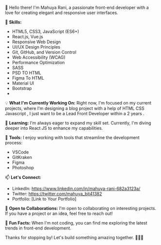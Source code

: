 👋 Hello there! I'm Mahuya Rani, a passionate front-end developer with a love for creating elegant and responsive user interfaces.

🚀 **Skills:**
- HTML5, CSS3, JavaScript (ES6+)
- React.js, Vue.js
- Responsive Web Design
- UI/UX Design Principles
- Git, GitHub, and Version Control
- Web Accessibility (WCAG)
- Performance Optimization
- SASS
- PSD TO HTML
- Figma To HTML
- Material UI
- Bootstrap
- 

💡 **What I'm Currently Working On:**
Right now, I'm focused on my current projects, where I'm designing a blog project with a help of  HTML CSS Javascript , I just want to be a Lead Front Developer within a 2 years .

🌱 **Learning:**
I'm always eager to expand my skill set. Currently, I'm diving deeper into React JS to enhance my capabilities.

🔧 **Tools:**
I enjoy working with tools that streamline the development process:
- VSCode
- GitKraken
- Figma
- Photoshop


📫 **Let's Connect:**
- LinkedIn: https://www.linkedin.com/in/mahuya-rani-682a3123a/
- Twitter: https://twitter.com/mahuya_bit41382
- Portfolio: [Link to Your Portfolio]

🤝 **Open to Collaborations:**
I'm open to collaborating on interesting projects. If you have a project or an idea, feel free to reach out!

🚴 **Fun Facts:**
When I'm not coding, you can find me  exploring the latest trends in front-end development.


Thanks for stopping by! Let's build something amazing together. 👨‍💻✨


<!---
Rani2939/Rani2939 is a ✨ special ✨ repository because its `README.md` (this file) appears on your GitHub profile.
You can click the Preview link to take a look at your changes.
--->

